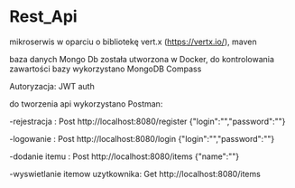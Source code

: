 # Rest_Api

mikroserwis w oparciu o bibliotekę vert.x (https://vertx.io/), maven

baza danych Mongo Db została utworzona w Docker, do kontrolowania zawartości bazy wykorzystano MongoDB Compass

Autoryzacja: JWT auth

do tworzenia api wykorzystano Postman:

-rejestracja : Post http://localhost:8080/register {"login":"","password":""}

-logowanie : Post http://localhost:8080/login {"login":"","password":""}

-dodanie itemu : Post http://localhost:8080/items {"name":""}

-wyswietlanie itemow uzytkownika: Get http://localhost:8080/items
